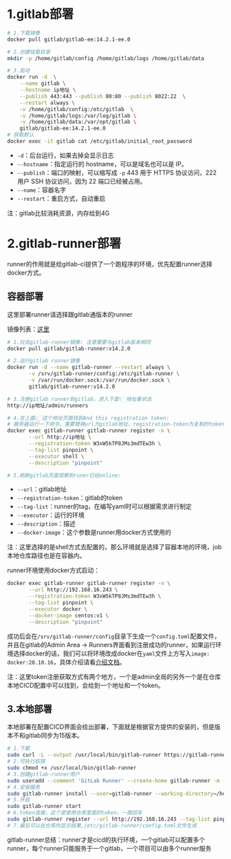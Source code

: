 # 1.gitlab部署

```bash
# 1.下载镜像
docker pull gitlab/gitlab-ee:14.2.1-ee.0

# 2.创建挂载目录
mkdir -p /home/gitlab/config /home/gitlab/logs /home/gitlab/data

# 3.启动
docker run -d  \
	--name gitlab \
	--hostname ip地址 \
	--publish 443:443 --publish 80:80 --publish 8022:22  \
	--restart always \
	-v /home/gitlab/config:/etc/gitlab  \
	-v /home/gitlab/logs:/var/log/gitlab \
	-v /home/gitlab/data:/var/opt/gitlab \
	gitlab/gitlab-ee:14.2.1-ee.0
# 获取默认    
docker exec -it gitlab cat /etc/gitlab/initial_root_password
```

- `-d`：后台运行，如果去掉会显示日志
- `--hostname`：指定运行的 hostname，可以是域名也可以是 IP。
- `--publish`：端口的映射，可以缩写成 `-p` 443 用于 HTTPS 协议访问，222 用户 SSH 协议访问，因为 22 端口已经被占用。
- `--name`：容器名字
- `--restart`：重启方式，自动重启

注：gitlab比较消耗资源，内存给到4G

# 2.gitlab-runner部署

runner的作用就是给gitlab-ci提供了一个跑程序的环境，优先配置runner选择docker方式。

## 容器部署

这里部署runner请选择跟gitlab通版本的runner

镜像列表：[这里](https://hub.docker.com/r/gitlab/gitlab-runner/tags?page=1&ordering=last_updated)

```bash
# 1.拉去gitlab-runner镜像: 注意需要与gitlab版本相同
docker pull gitlab/gitlab-runner:v14.2.0

# 2.运行gitlab runner镜像
docker run -d --name gitlab-runner --restart always \
       -v /srv/gitlab-runner/config:/etc/gitlab-runner \
       -v /var/run/docker.sock:/var/run/docker.sock \
       gitlab/gitlab-runner:v14.2.0

# 3.注册gitlab runner到gitlab，进入下面👇🏻地址看状态
http://ip地址/admin/runners

# 4.在上面👆🏻这个地址页面找到And this registration token:
# 服务器运行一下命令，需要替换url为gitlab地址、registration-token为复制的token：
docker exec gitlab-runner gitlab-runner register -n \
       --url http://ip地址 \
       --registration-token W3xW5kTP8JMs3mdTEw3h \
       --tag-list pinpoint \
       --executor shell \
       --description "pinpoint"

# 5.刷新gitlab页面观察到runer已经online:
```

- `--url`：gitlab地址
- `--registration-token`：gitlab的token
- `--tag-list`：runner的tag，在编写yaml时可以根据需求进行制定
- `--executor`：运行的环境
- `--description`：描述
- `--docker-image`：这个参数是runner用docker方式使用的

注：这里选择的是shell方式去配置的，那么环境就是选择了容器本地的环境，job本地仓库路径也是在容器内。

runner环境使用docker方式启动：

```bash
docker exec gitlab-runner gitlab-runner register -n \
       --url http://192.168.16.243 \
       --registration-token W3xW5kTP8JMs3mdTEw3h \
       --tag-list pinpoint \
       --executor docker \
       --docker-image centos:v1 \
       --description "pinpoint"
```

成功后会在`/srv/gitlab-runner/config`目录下生成一个`config.toml`配置文件，并且在gitlab的Admin Area -> Runners界面看到注册成功的runner，如果运行环境选择docker的话，我们可以将环境改成docker在`yaml`文件上方写入`image: docker:20.10.16`，具体介绍请看[介绍文档](https://docs.gitlab.com/ee/ci/docker/using_docker_build.html)。

注：这里token注册获取方式有两个地方，一个是admin全局的另外一个是在仓库本地CICD配置中可以找到，会给到一个地址和一个token。

## 3.本地部署

本地部署在配置CICD界面会给出部署，下面就是根据官方提供的安装的，但是版本不和gitlab同步为15版本。

```bash
# 1.下载
sudo curl -L --output /usr/local/bin/gitlab-runner https://gitlab-runner-downloads.s3.amazonaws.com/latest/binaries/gitlab-runner-linux-amd64
# 2.可执行权限
sudo chmod +x /usr/local/bin/gitlab-runner
# 3.创建gitlab-runner用户
sudo useradd --comment 'GitLab Runner' --create-home gitlab-runner -m -d /home/gitlab-runner  -s /bin/bash
# 4.安装服务
sudo gitlab-runner install --user=gitlab-runner --working-directory=/home/gitlab-runner
# 5.开启
sudo gitlab-runner start
# 6.token连接，这个是使用仓库里面的token，一路回车
sudo gitlab-runner register --url http://192.168.16.243 --tag-list pinpoint --executor shell --registration-token ocTBKJNWog42s86udNhs --description "pinpoint"
# 7.最后可以在仓库内显示结果,/etc/gitlab-runner/config.toml文件生成
```

gitlab-runner总结：runner才是cicd的执行环境，一个gitlab可以配置多个runner，每个runner只能服务于一个gitlab，一个项目可以由多个runner服务